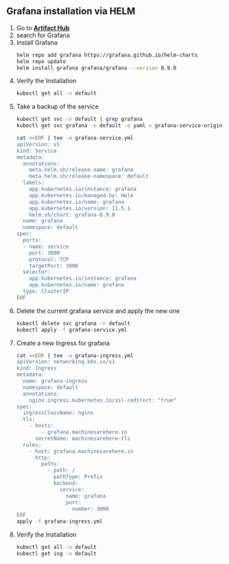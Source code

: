 ## Grafana installation via HELM

1. Go to **[Artifact Hub](https://artifacthub.io/)**
2. search for Grafana
3. Install Grafana
    ``` bash
    helm repo add grafana https://grafana.github.io/helm-charts
    helm repo update
    helm install grafana grafana/grafana --version 8.9.0
    ```
4. Verify the Installation
    ```bash
    kubectl get all -n default
    ```
5. Take a backup of the service
    ``` bash
    kubectl get svc -n default | grep grafana
    kubectl get svc grafana -n default -o yaml > grafana-service-original.yml

    cat <<EOF | tee -a grafana-service.yml
    apiVersion: v1
    kind: Service
    metadata:
      annotations:
        meta.helm.sh/release-name: grafana
        meta.helm.sh/release-namespace: default
      labels:
        app.kubernetes.io/instance: grafana
        app.kubernetes.io/managed-by: Helm
        app.kubernetes.io/name: grafana
        app.kubernetes.io/version: 11.5.1
        helm.sh/chart: grafana-8.9.0
      name: grafana
      namespace: default
    spec:
      ports:
      - name: service
        port: 3000
        protocol: TCP
        targetPort: 3000
      selector:
        app.kubernetes.io/instance: grafana
        app.kubernetes.io/name: grafana
      type: ClusterIP
    EOF
    ```
6. Delete the current grafana service and apply the new one
    ``` bash
    kubectl delete svc grafana -n default
    kubectl apply -f grafana-service.yml
    ```
7. Create a new Ingress for grafana
    ``` bash
    cat <<EOF | tee -a grafana-ingress.yml
    apiVersion: networking.k8s.io/v1
    kind: Ingress
    metadata:
      name: grafana-ingress
      namespace: default
      annotations:
        nginx.ingress.kubernetes.io/ssl-redirect: "true"
    spec:
      ingressClassName: nginx
      tls:
        - hosts:
            - grafana.machinesarehere.in
          secretName: machinesarehere-tls
      rules:
        - host: grafana.machinesarehere.in
          http:
            paths:
              - path: /
                pathType: Prefix
                backend:
                  service:
                    name: grafana
                    port:
                      number: 3000
    EOF
    apply -f grafana-ingress.yml
    ```    
8. Verify the Installation
    ``` bash
    kubectl get all -n default
    kubectl get ing -n default
    ```